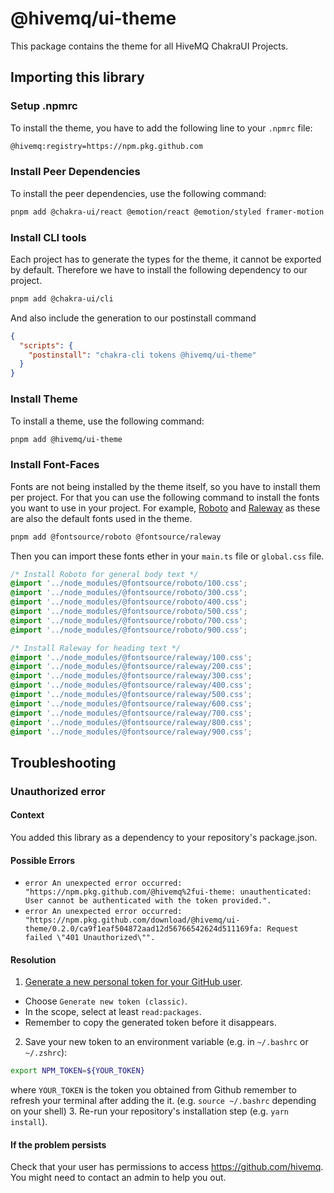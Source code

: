 # @hivemq/ui-theme

This package contains the theme for all HiveMQ ChakraUI Projects.

## Importing this library

### Setup .npmrc

To install the theme, you have to add the following line to your `.npmrc` file:

```bash
@hivemq:registry=https://npm.pkg.github.com
```

### Install Peer Dependencies

To install the peer dependencies, use the following command:

```bash
pnpm add @chakra-ui/react @emotion/react @emotion/styled framer-motion
```

### Install CLI tools

Each project has to generate the types for the theme, it cannot be exported by default.
Therefore we have to install the following dependency to our project.

```bash
pnpm add @chakra-ui/cli
```

And also include the generation to our postinstall command

```json
{
  "scripts": {
    "postinstall": "chakra-cli tokens @hivemq/ui-theme"
  }
}
```

### Install Theme

To install a theme, use the following command:

```bash
pnpm add @hivemq/ui-theme
```

### Install Font-Faces

Fonts are not being installed by the theme itself, so you have to install them per project.
For that you can use the following command to install the fonts you want to use in your project.
For example, [Roboto](https://www.npmjs.com/package/@fontsource/roboto) and [Raleway](https://www.npmjs.com/package/@fontsource/raleway) as these are also the default fonts used in the theme.

```bash
pnpm add @fontsource/roboto @fontsource/raleway
```

Then you can import these fonts ether in your `main.ts` file or `global.css` file.

```css
/* Install Roboto for general body text */
@import '../node_modules/@fontsource/roboto/100.css';
@import '../node_modules/@fontsource/roboto/300.css';
@import '../node_modules/@fontsource/roboto/400.css';
@import '../node_modules/@fontsource/roboto/500.css';
@import '../node_modules/@fontsource/roboto/700.css';
@import '../node_modules/@fontsource/roboto/900.css';

/* Install Raleway for heading text */
@import '../node_modules/@fontsource/raleway/100.css';
@import '../node_modules/@fontsource/raleway/200.css';
@import '../node_modules/@fontsource/raleway/300.css';
@import '../node_modules/@fontsource/raleway/400.css';
@import '../node_modules/@fontsource/raleway/500.css';
@import '../node_modules/@fontsource/raleway/600.css';
@import '../node_modules/@fontsource/raleway/700.css';
@import '../node_modules/@fontsource/raleway/800.css';
@import '../node_modules/@fontsource/raleway/900.css';
```

## Troubleshooting

### Unauthorized error
#### Context
You added this library as a dependency to your repository's package.json.

#### Possible Errors
- `error An unexpected error occurred: "https://npm.pkg.github.com/@hivemq%2fui-theme: unauthenticated: User cannot be authenticated with the token provided.".`
- `error An unexpected error occurred: "https://npm.pkg.github.com/download/@hivemq/ui-theme/0.2.0/ca9f1eaf504872aad12d56766542624d511169fa: Request failed \"401 Unauthorized\"".`

#### Resolution
1. [Generate a new personal token for your GitHub user](https://docs.github.com/en/enterprise-server@3.9/authentication/keeping-your-account-and-data-secure/managing-your-personal-access-tokens#creating-a-personal-access-token).
  - Choose `Generate new token (classic)`.
  - In the scope, select at least `read:packages`.
  - Remember to copy the generated token before it disappears.
2. Save your new token to an environment variable (e.g. in `~/.bashrc` or `~/.zshrc`):
```bash
export NPM_TOKEN=${YOUR_TOKEN}
```
where `YOUR_TOKEN` is the token you obtained from Github remember to refresh your terminal after adding the it. (e.g. `source ~/.bashrc` depending on your shell)
3. Re-run your repository's installation step (e.g. `yarn install`).

#### If the problem persists
Check that your user has permissions to access https://github.com/hivemq. You might need to contact an admin to help you out.
